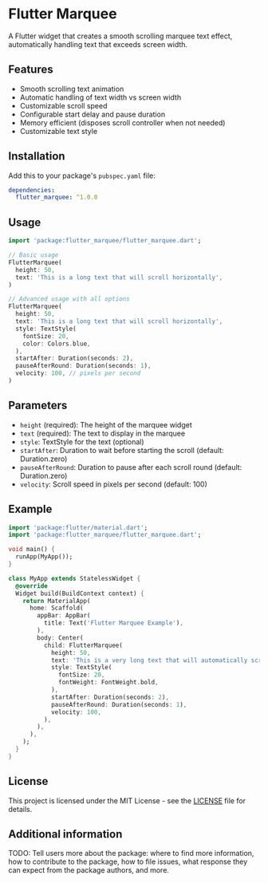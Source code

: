 <!--
This README describes the package. If you publish this package to pub.dev,
this README's contents appear on the landing page for your package.

For information about how to write a good package README, see the guide for
[writing package pages](https://dart.dev/tools/pub/writing-package-pages).

For general information about developing packages, see the Dart guide for
[creating packages](https://dart.dev/guides/libraries/create-packages)
and the Flutter guide for
[developing packages and plugins](https://flutter.dev/to/develop-packages).
-->

# Flutter Marquee

A Flutter widget that creates a smooth scrolling marquee text effect, automatically handling text that exceeds screen width.

## Features

- Smooth scrolling text animation
- Automatic handling of text width vs screen width
- Customizable scroll speed
- Configurable start delay and pause duration
- Memory efficient (disposes scroll controller when not needed)
- Customizable text style

## Installation

Add this to your package's `pubspec.yaml` file:

```yaml
dependencies:
  flutter_marquee: ^1.0.0
```

## Usage

```dart
import 'package:flutter_marquee/flutter_marquee.dart';

// Basic usage
FlutterMarquee(
  height: 50,
  text: 'This is a long text that will scroll horizontally',
)

// Advanced usage with all options
FlutterMarquee(
  height: 50,
  text: 'This is a long text that will scroll horizontally',
  style: TextStyle(
    fontSize: 20,
    color: Colors.blue,
  ),
  startAfter: Duration(seconds: 2),
  pauseAfterRound: Duration(seconds: 1),
  velocity: 100, // pixels per second
)
```

## Parameters

- `height` (required): The height of the marquee widget
- `text` (required): The text to display in the marquee
- `style`: TextStyle for the text (optional)
- `startAfter`: Duration to wait before starting the scroll (default: Duration.zero)
- `pauseAfterRound`: Duration to pause after each scroll round (default: Duration.zero)
- `velocity`: Scroll speed in pixels per second (default: 100)

## Example

```dart
import 'package:flutter/material.dart';
import 'package:flutter_marquee/flutter_marquee.dart';

void main() {
  runApp(MyApp());
}

class MyApp extends StatelessWidget {
  @override
  Widget build(BuildContext context) {
    return MaterialApp(
      home: Scaffold(
        appBar: AppBar(
          title: Text('Flutter Marquee Example'),
        ),
        body: Center(
          child: FlutterMarquee(
            height: 50,
            text: 'This is a very long text that will automatically scroll if it exceeds the screen width!',
            style: TextStyle(
              fontSize: 20,
              fontWeight: FontWeight.bold,
            ),
            startAfter: Duration(seconds: 2),
            pauseAfterRound: Duration(seconds: 1),
            velocity: 100,
          ),
        ),
      ),
    );
  }
}
```

## License

This project is licensed under the MIT License - see the [LICENSE](LICENSE) file for details.

## Additional information

TODO: Tell users more about the package: where to find more information, how to
contribute to the package, how to file issues, what response they can expect
from the package authors, and more.
